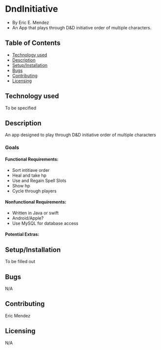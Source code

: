 # DndInitiative
* By Eric E. Mendez
* An App that plays through D&amp;D initiative order of multiple characters.

## Table of Contents
* [Technology used](#tech)
* [Description](#desc)
* [Setup/Installation](#setup)
* [Bugs](#bugs)
* [Contributing](#contrib)
* [Licensing](#license)

## Technology used <a name="tech">
  To be specified
## Description <a name="desc">
An app designed to play through D&amp;D initiative order of multiple characters
### Goals
#### Functional Requirements:
* Sort intitiave order
* Heal and take hp
* Use and Regain Spell Slots
* Show hp
* Cycle through players
#### Nonfunctional Requirements:
* Written in Java or swift
* Android/Apple?
* Use MySQL for database access
#### Potential Extras:

## Setup/Installation <a name="setup">
To be filled out

## Bugs <a name="bugs">
N/A

## Contributing <a name="contrib">
Eric Mendez

## Licensing <a name="license">
N/A